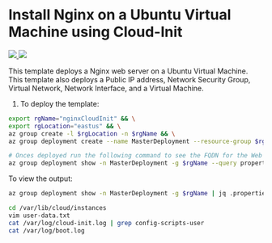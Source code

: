# Install Nginx on a Ubuntu Virtual Machine using Cloud-Init

<a href="https://portal.azure.com/#create/Microsoft.Template/uri/https%3A%2F%2Fraw.githubusercontent.com%2Falihhussain%2Fazure-cloud-init%2Fmaster%2Fnginx%2Fazuredeploy.json" target="_blank">
    <img src="http://azuredeploy.net/deploybutton.png"/>
</a>
<a href="http://armviz.io/#/?load=https%3A%2F%2Fraw.githubusercontent.com%2Falihhussain%2Fazure-cloud-init%2Fmaster%2Fnginx%2Fazuredeploy.json" target="_blank">
    <img src="http://armviz.io/visualizebutton.png"/>
</a>

This template deploys a Nginx web server on a Ubuntu Virtual Machine. This template also deploys a Public IP address, Network Security Group, Virtual Network, Network Interface, and a Virtual Machine.

1. To deploy the template:
```bash
export rgName="nginxCloudInit" && \
export rgLocation="eastus" && \
az group create -l $rgLocation -n $rgName && \
az group deployment create --name MasterDeployment --resource-group $rgName --template-file ./azuredeploy.json

# Onces deployed run the following command to see the FQDN for the Web Page
az group deployment show -n MasterDeployment -g $rgName --query properties.outputs.http.value | awk -F '"' '{print $2}'
```

To view the output:
```bash
az group deployment show -n MasterDeployment -g $rgName | jq .properties.outputs.http.value
```



```bash
cd /var/lib/cloud/instances
vim user-data.txt
cat /var/log/cloud-init.log | grep config-scripts-user
cat /var/log/boot.log
```
